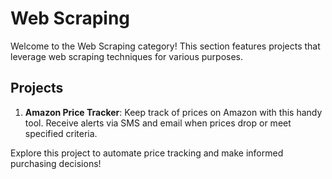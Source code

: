 # Web Scraping

Welcome to the Web Scraping category! This section features projects that leverage web scraping techniques for various purposes.

## Projects

1. **Amazon Price Tracker**: Keep track of prices on Amazon with this handy tool. Receive alerts via SMS and email when prices drop or meet specified criteria.

Explore this project to automate price tracking and make informed purchasing decisions!
